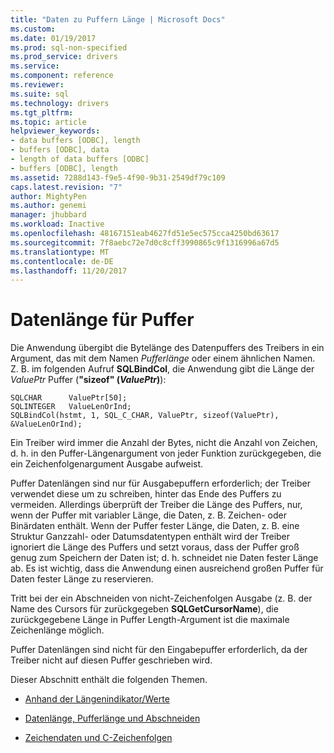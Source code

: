 ```yaml
---
title: "Daten zu Puffern Länge | Microsoft Docs"
ms.custom: 
ms.date: 01/19/2017
ms.prod: sql-non-specified
ms.prod_service: drivers
ms.service: 
ms.component: reference
ms.reviewer: 
ms.suite: sql
ms.technology: drivers
ms.tgt_pltfrm: 
ms.topic: article
helpviewer_keywords:
- data buffers [ODBC], length
- buffers [ODBC], data
- length of data buffers [ODBC]
- buffers [ODBC], length
ms.assetid: 7288d143-f9e5-4f90-9b31-2549df79c109
caps.latest.revision: "7"
author: MightyPen
ms.author: genemi
manager: jhubbard
ms.workload: Inactive
ms.openlocfilehash: 48167151eab4627fd51e5ec575cca4250bd63617
ms.sourcegitcommit: 7f8aebc72e7d0c8cff3990865c9f1316996a67d5
ms.translationtype: MT
ms.contentlocale: de-DE
ms.lasthandoff: 11/20/2017
---
```

# <a name="data-buffer-length"></a>Datenlänge für Puffer
Die Anwendung übergibt die Bytelänge des Datenpuffers des Treibers in ein Argument, das mit dem Namen *Pufferlänge* oder einem ähnlichen Namen. Z. B. im folgenden Aufruf **SQLBindCol**, die Anwendung gibt die Länge der *ValuePtr* Puffer (**"sizeof" (***ValuePtr***)**):  
  
```  
SQLCHAR      ValuePtr[50];  
SQLINTEGER   ValueLenOrInd;  
SQLBindCol(hstmt, 1, SQL_C_CHAR, ValuePtr, sizeof(ValuePtr), &ValueLenOrInd);  
```  
  
 Ein Treiber wird immer die Anzahl der Bytes, nicht die Anzahl von Zeichen, d. h. in den Puffer-Längenargument von jeder Funktion zurückgegeben, die ein Zeichenfolgenargument Ausgabe aufweist.  
  
 Puffer Datenlängen sind nur für Ausgabepuffern erforderlich; der Treiber verwendet diese um zu schreiben, hinter das Ende des Puffers zu vermeiden. Allerdings überprüft der Treiber die Länge des Puffers, nur, wenn der Puffer mit variabler Länge, die Daten, z. B. Zeichen- oder Binärdaten enthält. Wenn der Puffer fester Länge, die Daten, z. B. eine Struktur Ganzzahl- oder Datumsdatentypen enthält wird der Treiber ignoriert die Länge des Puffers und setzt voraus, dass der Puffer groß genug zum Speichern der Daten ist; d. h. schneidet nie Daten fester Länge ab. Es ist wichtig, dass die Anwendung einen ausreichend großen Puffer für Daten fester Länge zu reservieren.  
  
 Tritt bei der ein Abschneiden von nicht-Zeichenfolgen Ausgabe (z. B. der Name des Cursors für zurückgegeben **SQLGetCursorName**), die zurückgegebene Länge in Puffer Length-Argument ist die maximale Zeichenlänge möglich.  
  
 Puffer Datenlängen sind nicht für den Eingabepuffer erforderlich, da der Treiber nicht auf diesen Puffer geschrieben wird.  
  
 Dieser Abschnitt enthält die folgenden Themen.  
  
-   [Anhand der Längenindikator/Werte](../../../odbc/reference/develop-app/using-length-and-indicator-values.md)  
  
-   [Datenlänge, Pufferlänge und Abschneiden](../../../odbc/reference/develop-app/data-length-buffer-length-and-truncation.md)  
  
-   [Zeichendaten und C-Zeichenfolgen](../../../odbc/reference/develop-app/character-data-and-c-strings.md)
